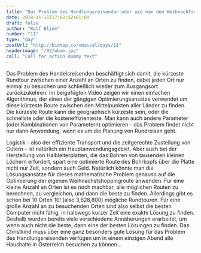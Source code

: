 ```yaml
---
title: "Das Problem des Handlungsreisenden oder wie man den Weihnachtsshoppingtrip optimiert"
date: 2018-11-11T17:02:52+01:00
draft: false
author: "Ralf Bliem"
number: "11"
type: "day"
postUrl: "http://biotop.co/xmascal/days/11"
headerimage: "/02/wham.jpg"
call: "Call for action dummy text"
---
```

Das Problem des Handelsreisenden beschäftigt sich damit, die kürzeste Rundtour zwischen einer Anzahl an Orten zu finden, dabei jeden Ort nur einmal zu besuchen und schließlich wieder zum Ausgangsort zurückzukehren. Im beigefügten Video zeigen wir einen einfachen Algorithmus, der einen der gängigen Optimierungsansätze verwendet um diese kürzeste Route zwischen den Mittelpunkten aller Länder zu finden. Die kürzeste Route kann die geographisch kürzeste sein, oder die schnellste oder die kosteneffizienteste. Man kann auch andere Parameter (oder Kombinationen von Parametern) optimieren - das Problem findet nicht nur dann Anwendung, wenn es um die Planung von Rundreisen geht.

Logistik - also der effiziente Transport und die zeitgerechte Zustellung von Gütern - ist natürlich ein Hauptanwendungsgebiet. Aber auch bei der Herstellung von Halbleiterplatten, die das Bohren von tausenden kleinen Löchern erfordert, spart eine optimierte Route des Bohrkopfs über die Platte nicht nur Zeit, sondern auch Geld. Natürlich könnte man die Lösungsansätze für dieses mathematische Problem genauso auf die Optimierung der eigenen Weihnachstshoppingroute anwenden. Für eine kleine Anzahl an Orten ist es noch machbar, alle möglichen Routen zu berechnen, zu vergleichen, und dann die beste zu finden. Allerdings gibt es schon bei 10 Orten 10! (also 3,628,800) mögliche Rundtouren. Für eine große Anzahl an zu besuchenden Orten sind also selbst die besten Computer nicht fähig, in halbwegs kurzer Zeit eine exakte Lösung zu finden. Deshalb wurden bereits viele verschiedene Annäherungen erarbeitet, um wenn auch nicht die beste, dann eine der besten Lösungen zu finden. Das Christkind muss über eine ganz besonders gute Lösung für das Problem des Handlungsreisenden verfügen um in einem einzigen Abend alle Haushalte in Österreich besuchen zu können...
<!--more-->
